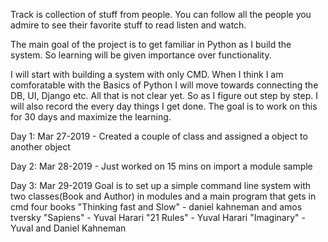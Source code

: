 Track is collection of stuff from people. You can follow all the people you admire to see their favorite stuff to read listen and watch. 


The main goal of the project is to get familiar in Python as I build the system. So learning will be given importance over functionality. 


I will start with building a system with only CMD. When I think I am comforatable with the Basics of Python I will move towards connecting the DB, UI, Django etc. All that is not clear yet. So as I figure out step by step. I will also record the every day things I get done. The goal is to work on this for 30 days and maximize the learning. 


Day 1: Mar 27-2019 - Created a couple of class and assigned a object to another object

Day 2: Mar 28-2019 - Just worked on 15 mins on import a module sample


Day 3: Mar 29-2019 
Goal is to set up a simple command line system with two classes(Book and Author) in modules and a main program that gets in cmd four books 
"Thinking fast and Slow" - daniel kahneman and amos tversky 
"Sapiens" - Yuval Harari
"21 Rules" - Yuval Harari 
"Imaginary" - Yuval and Daniel Kahneman





